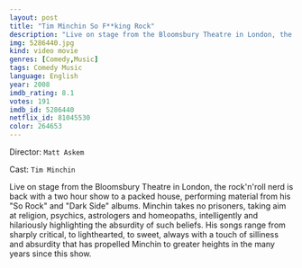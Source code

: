 ```yaml
---
layout: post
title: "Tim Minchin So F**king Rock"
description: "Live on stage from the Bloomsbury Theatre in London, the rock'n'roll nerd is back with a two hour show to a packed house, performing material from his So Rock and Dark Side albums. Minchin takes no prisoners, taking aim at religion, psychics, astrologers and homeopaths, intelligently and hilariously highlighting the absurdity of such beliefs. His songs range from sharply critical, to lighthearted, to sweet, always with a touch of silliness and absurdity that has propelled Minchin to greater.."
img: 5286440.jpg
kind: video movie
genres: [Comedy,Music]
tags: Comedy Music 
language: English
year: 2008
imdb_rating: 8.1
votes: 191
imdb_id: 5286440
netflix_id: 81045530
color: 264653
---
```

Director: `Matt Askem`  

Cast: `Tim Minchin` 

Live on stage from the Bloomsbury Theatre in London, the rock'n'roll nerd is back with a two hour show to a packed house, performing material from his "So Rock" and "Dark Side" albums. Minchin takes no prisoners, taking aim at religion, psychics, astrologers and homeopaths, intelligently and hilariously highlighting the absurdity of such beliefs. His songs range from sharply critical, to lighthearted, to sweet, always with a touch of silliness and absurdity that has propelled Minchin to greater heights in the many years since this show.
